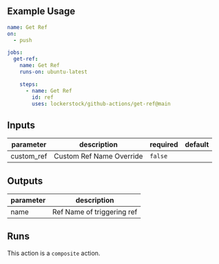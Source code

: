 <!-- action-docs-description -->

<!-- action-docs-description -->

## Example Usage

```yaml
name: Get Ref
on:
  - push

jobs:
  get-ref:
    name: Get Ref
    runs-on: ubuntu-latest

    steps:
      - name: Get Ref
        id: ref
        uses: lockerstock/github-actions/get-ref@main
```

<!-- action-docs-inputs -->

## Inputs

| parameter  | description              | required | default |
| ---------- | ------------------------ | -------- | ------- |
| custom_ref | Custom Ref Name Override | `false`  |         |

<!-- action-docs-inputs -->

<!-- action-docs-outputs -->

## Outputs

| parameter | description                |
| --------- | -------------------------- |
| name      | Ref Name of triggering ref |

<!-- action-docs-outputs -->

<!-- action-docs-runs -->

## Runs

This action is a `composite` action.

<!-- action-docs-runs -->

